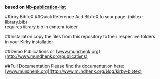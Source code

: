 **based on [bib-publication-list](https://github.com/vkaravir/bib-publication-list)**

#Kirby BibTeX
##Quick Reference
Add BibTeX to your page: (bibtex: library.bib)<br/>
requires library.bib in content folder

##Installation
copy the files from this repository to their respective folders in your Kirby installation

##Demo
Publications on [www.mundhenk.org](http://www.mundhenk.org/publications)

##Full Documentation
Please find the documentation here: [www.mundhenk.org](http://www.mundhenk.org/blog/kirby-bibtex)